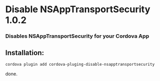 # Disable NSAppTransportSecurity 1.0.2

### Disables NSAppTransportSecurity for your Cordova App

## Installation:

`cordova plugin add cordova-pluging-disable-nsapptransportsecurity`

done.